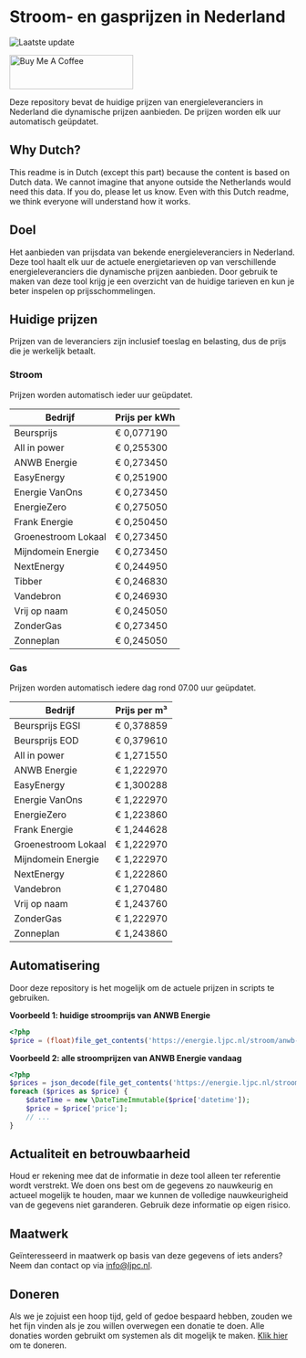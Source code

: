 # Stroom- en gasprijzen in Nederland

![Laatste update](https://img.shields.io/badge/laatste%20update-2024--09--01%2017%3A01%20CET-brightgreen)

<a href="https://www.buymeacoffee.com/Lars-" target="_blank"><img src="https://cdn.buymeacoffee.com/buttons/v2/default-orange.png" alt="Buy Me A Coffee" height="60" style="height: 60px !important;width: 217px !important;" ></a>

Deze repository bevat de huidige prijzen van energieleveranciers in Nederland die dynamische prijzen aanbieden. De prijzen worden elk uur automatisch geüpdatet.

## Why Dutch?

This readme is in Dutch (except this part) because the content is based on Dutch data. We cannot imagine that anyone outside the Netherlands would need this data. If you do, please let us know. Even with this Dutch readme, we think
everyone will understand how it works.

## Doel

Het aanbieden van prijsdata van bekende energieleveranciers in Nederland. Deze tool haalt elk uur de actuele energietarieven op van verschillende energieleveranciers die dynamische prijzen aanbieden. Door gebruik te maken van deze tool
krijg je een overzicht van de huidige tarieven en kun je beter inspelen op prijsschommelingen.

## Huidige prijzen

Prijzen van de leveranciers zijn inclusief toeslag en belasting, dus de prijs die je werkelijk betaalt.

### Stroom

Prijzen worden automatisch ieder uur geüpdatet.

 Bedrijf | Prijs per kWh 
---------|---------------
Beursprijs | € 0,077190
All in power | € 0,255300
ANWB Energie | € 0,273450
EasyEnergy | € 0,251900
Energie VanOns | € 0,273450
EnergieZero | € 0,275050
Frank Energie | € 0,250450
Groenestroom Lokaal | € 0,273450
Mijndomein Energie | € 0,273450
NextEnergy | € 0,244950
Tibber | € 0,246830
Vandebron | € 0,246930
Vrij op naam | € 0,245050
ZonderGas | € 0,273450
Zonneplan | € 0,245050


### Gas

Prijzen worden automatisch iedere dag rond 07.00 uur geüpdatet.

 Bedrijf | Prijs per m³ 
---------|--------------
Beursprijs EGSI | € 0,378859
Beursprijs EOD | € 0,379610
All in power | € 1,271550
ANWB Energie | € 1,222970
EasyEnergy | € 1,300288
Energie VanOns | € 1,222970
EnergieZero | € 1,223860
Frank Energie | € 1,244628
Groenestroom Lokaal | € 1,222970
Mijndomein Energie | € 1,222970
NextEnergy | € 1,222860
Vandebron | € 1,270480
Vrij op naam | € 1,243760
ZonderGas | € 1,222970
Zonneplan | € 1,243860


## Automatisering

Door deze repository is het mogelijk om de actuele prijzen in scripts te gebruiken.

**Voorbeeld 1: huidige stroomprijs van ANWB Energie**

```php
<?php
$price = (float)file_get_contents('https://energie.ljpc.nl/stroom/anwb-energie-nu.txt');

```

**Voorbeeld 2: alle stroomprijzen van ANWB Energie vandaag**

```php
<?php
$prices = json_decode(file_get_contents('https://energie.ljpc.nl/stroom/all-in-power-vandaag.json'),true);
foreach ($prices as $price) {
    $dateTime = new \DateTimeImmutable($price['datetime']);
    $price = $price['price'];
    // ...
}
```

## Actualiteit en betrouwbaarheid

Houd er rekening mee dat de informatie in deze tool alleen ter referentie wordt verstrekt. We doen ons best om de gegevens zo nauwkeurig en actueel mogelijk te houden, maar we kunnen de volledige nauwkeurigheid van de gegevens niet
garanderen. Gebruik deze informatie op eigen risico.

## Maatwerk

Geïnteresseerd in maatwerk op basis van deze gegevens of iets anders? Neem dan contact op
via [info@ljpc.nl](mailto:info@ljpc.nl?subject=Energie%20prijzen).

## Doneren

Als we je zojuist een hoop tijd, geld of gedoe bespaard hebben, zouden we het fijn vinden als je zou willen overwegen een
donatie te doen. Alle donaties worden gebruikt om systemen als dit mogelijk te
maken. [Klik hier](https://www.buymeacoffee.com/Lars-) om te doneren.
